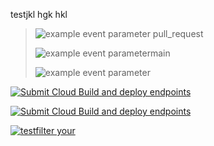 testjkl hgk
hkl
>![example event parameter](https://github.com/okimaureen/test/actions/workflows/filter.yml/badge.svg?event=pull_request) pull_request
>
>![example event parameter](https://github.com/okimaureen/test/actions/workflows/Anissue.yml/badge.svg?branch=main)main
>
>![example event parameter](https://github.com/okimaureen/test/actions/workflows/filter.yml/badge.svg?branch=main)

[![Submit Cloud Build and deploy endpoints](https://github.com/OKiMaureen/test/actions/workflows/server.yml/badge.svg)](https://github.com/OKiMaureen/test/actions/workflows/server.yml)



[![Submit Cloud Build and deploy endpoints](https://github.com/OKiMaureen/test/actions/workflows/server.yml/badge.svg)](https://github.com/OKiMaureen/test/actions/workflows/server.yml)


[![testfilter your](https://github.com/OKiMaureen/test/actions/workflows/filter.yml/badge.svg)](https://github.com/OKiMaureen/test/actions/workflows/filter.yml)
